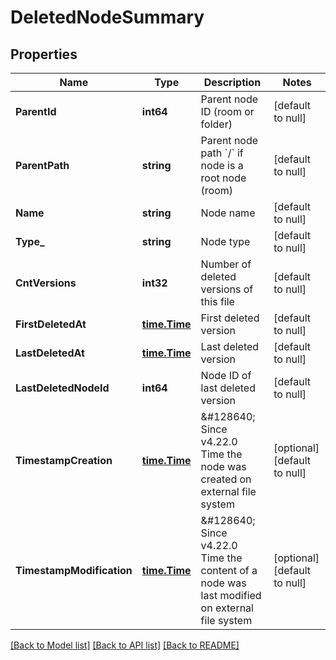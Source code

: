 # DeletedNodeSummary

## Properties
Name | Type | Description | Notes
------------ | ------------- | ------------- | -------------
**ParentId** | **int64** | Parent node ID (room or folder) | [default to null]
**ParentPath** | **string** | Parent node path  &#x60;/&#x60; if node is a root node (room) | [default to null]
**Name** | **string** | Node name | [default to null]
**Type_** | **string** | Node type | [default to null]
**CntVersions** | **int32** | Number of deleted versions of this file | [default to null]
**FirstDeletedAt** | [**time.Time**](time.Time.md) | First deleted version | [default to null]
**LastDeletedAt** | [**time.Time**](time.Time.md) | Last deleted version | [default to null]
**LastDeletedNodeId** | **int64** | Node ID of last deleted version | [default to null]
**TimestampCreation** | [**time.Time**](time.Time.md) | &amp;#128640; Since v4.22.0  Time the node was created on external file system | [optional] [default to null]
**TimestampModification** | [**time.Time**](time.Time.md) | &amp;#128640; Since v4.22.0  Time the content of a node was last modified on external file system | [optional] [default to null]

[[Back to Model list]](../README.md#documentation-for-models) [[Back to API list]](../README.md#documentation-for-api-endpoints) [[Back to README]](../README.md)

